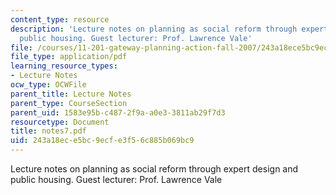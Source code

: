```yaml
---
content_type: resource
description: 'Lecture notes on planning as social reform through expert design and
  public housing. Guest lecturer: Prof. Lawrence Vale'
file: /courses/11-201-gateway-planning-action-fall-2007/243a18ece5bc9ecfe3f56c885b069bc9_notes7.pdf
file_type: application/pdf
learning_resource_types:
- Lecture Notes
ocw_type: OCWFile
parent_title: Lecture Notes
parent_type: CourseSection
parent_uid: 1583e95b-c487-2f9a-a0e3-3811ab29f7d3
resourcetype: Document
title: notes7.pdf
uid: 243a18ec-e5bc-9ecf-e3f5-6c885b069bc9
---
```

Lecture notes on planning as social reform through expert design and public housing. Guest lecturer: Prof. Lawrence Vale

